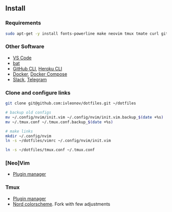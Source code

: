 ## Install
### Requirements
```sh
sudo apt-get -y install fonts-powerline make neovim tmux tmate curl git tig fzf mc htop
```

### Other Software
- [VS Code](https://code.visualstudio.com/Download)
- [bat](https://github.com/sharkdp/bat#on-ubuntu-using-most-recent-deb-packages)
- [GitHub CLI](https://cli.github.com/manual/installation), [Heroku CLI](https://devcenter.heroku.com/articles/heroku-cli#ubuntu-debian-apt-get)
- [Docker](https://docs.docker.com/engine/install/ubuntu), [Docker Compose](https://docs.docker.com/compose/install/)
- [Slack](https://slack.com/intl/en-ua/downloads/linux), [Telegram](https://desktop.telegram.org)

### Clone and configure links
```sh
git clone git@github.com:ivleonov/dotfiles.git ~/dotfiles

# backup old configs
mv ~/.config/nvim/init.vim ~/.config/nvim/init.vim.backup_$(date +%s)
mv ~/.tmux.conf ~/.tmux.conf.backup_$(date +%s)

# make links
mkdir ~/.config/nvim
ln -s ~/dotfiles/vimrc ~/.config/nvim/init.vim

ln -s ~/dotfiles/tmux.conf ~/.tmux.conf
```

### [Neo]Vim
- [Plugin manager](https://github.com/junegunn/vim-plug#neovim)

### Tmux
- [Plugin manager](https://github.com/tmux-plugins/tpm)
- [Nord colorscheme](https://github.com/ivleonov/nord-tmux). Fork with few adjustments
